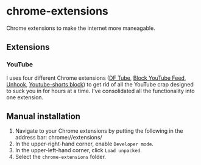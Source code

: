 # chrome-extensions

Chrome extensions to make the internet more maneagable.

## Extensions

### YouTube

I uses four different Chrome extensions ([DF Tube](https://chromewebstore.google.com/detail/df-tube-distraction-free/mjdepdfccjgcndkmemponafgioodelna), [Block YouTube Feed](https://chromewebstore.google.com/detail/block-youtube-feed-homepa/lcpclaffcdiihapebmfgcmmplphbkjmd), [Unhook](https://chromewebstore.google.com/detail/unhook-remove-youtube-rec/khncfooichmfjbepaaaebmommgaepoid), [Youtube-shorts block](https://chromewebstore.google.com/detail/youtube-shorts-block/jiaopdjbehhjgokpphdfgmapkobbnmjp)) to get rid of all the YouTube crap designed to suck you in for hours at a time. I've consolidated all the functionality into one extension.

## Manual installation

1. Navigate to your Chrome extensions by putting the following in the address bar: chrome://extensions/
2. In the upper-right-hand corner, enable `Developer mode`.
3. In the upper-left-hand corner, click `Load unpacked`.
4. Select the `chrome-extensions` folder.
